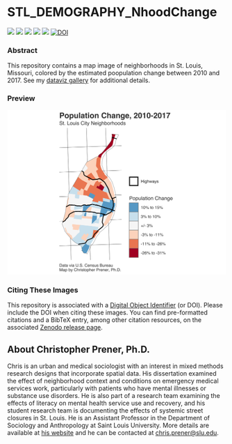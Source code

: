 # STL_DEMOGRAPHY_NhoodChange

[![](https://img.shields.io/badge/extent-st.%20louis%20city-red.svg)](https://github.com/chris-prener/STL_DEMOGRAPHY_NhoodChange/)
[![](https://img.shields.io/badge/category-demography-orange.svg)](https://github.com/chris-prener/STL_DEMOGRAPHY_NhoodChange/)
[![](https://img.shields.io/github/release/chris-prener/STL_DEMOGRAPHY_NhoodChange.svg?label=version)](https://github.com/chris-prener/STL_DEMOGRAPHY_NhoodChange/releases)
[![](https://img.shields.io/github/last-commit/chris-prener/STL_DEMOGRAPHY_NhoodChange.svg)](https://github.com/chris-prener/STL_DEMOGRAPHY_NhoodChange/commits/master)
[![](https://img.shields.io/github/repo-size/chris-prener/STL_DEMOGRAPHY_NhoodChange.svg)](https://github.com/chris-prener/STL_DEMOGRAPHY_NhoodChange/)
[![DOI](https://zenodo.org/badge/128544391.svg)](https://zenodo.org/badge/latestdoi/128544391)

### Abstract
This repository contains a map image of neighborhoods in St. Louis, Missouri, colored by the estimated poopulation change between 2010 and 2017. See my [dataviz gallery](https://chris-prener.github.io/dataviz/project/stl-pop-change/) for additional details.

### Preview
![](results/2017/nhoodMap-trans.png)

### Citing These Images
This repository is associated with a [Digital Object Identifier](https://en.wikipedia.org/wiki/Digital_object_identifier) (or DOI). Please include the DOI when citing these images. You can find pre-formatted citations and a BibTeX entry, among other citation resources, on the associated [Zenodo release page]().

## About Christopher Prener, Ph.D.
Chris is an urban and medical sociologist with an interest in mixed methods research designs that incorporate spatial data. His dissertation examined the effect of neighborhood context and conditions on emergency medical services work, particularly with patients who have mental illnesses or substance use disorders. He is also part of a research team examining the effects of literacy on mental health service use and recovery, and his student research team is documenting the effects of systemic street closures in St. Louis. He is an Assistant Professor in the Department of Sociology and Anthropology at Saint Louis University. More details are available at [his website](https://chris-prener.github.io) and he can be contacted at [chris.prener@slu.edu](mailto:chris.prener@slu.edu).
